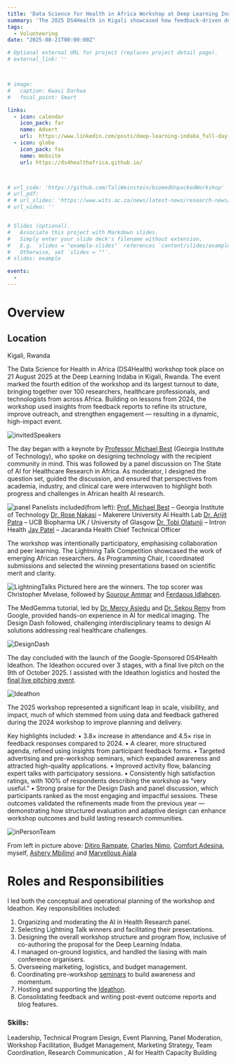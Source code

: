 ```yaml
---
title: 'Data Science for Health in Africa Workshop at Deep Learning Indaba 2025'
summary: 'The 2025 DS4Health in Kigali showcased how feedback-driven design, collaboration, and innovation transformed the workshop into one of the conference’s most engaging and impactful events.'
tags:
  - Volunteering
date: "2025-08-21T00:00:00Z"

# Optional external URL for project (replaces project detail page).
# external_link: ''



# image:
#   caption: Kwasi Darkwa
#   focal_point: Smart

links:
  - icon: calendar
    icon_pack: far
    name: Advert
    url:  https://www.linkedin.com/posts/deep-learning-indaba_full-day-workshops-2025-ugcPost-7364205938766966786-JimF?utm_source=share&utm_medium=member_desktop&rcm=ACoAACqUsloBag9mXbm5f-mMxS0riu1t-_Z_M0c
  - icon: globe
    icon_pack: fas
    name: Website
    url: https://ds4healthafrica.github.io/



# url_code: 'https://github.com/TaliWeinstein/biomedUnpackedWorkshop'
# url_pdf: 
# # url_slides: 'https://www.wits.ac.za/news/latest-news/research-news/2021/2021-11/eie-open-day-2021.html'
# url_video: ''


# Slides (optional).
#   Associate this project with Markdown slides.
#   Simply enter your slide deck's filename without extension.
#   E.g. `slides = "example-slides"` references `content/slides/example-slides.md`.
#   Otherwise, set `slides = ""`.
# slides: example

events:
  - 
---
```



# Overview

## Location
Kigali, Rwanda


The Data Science for Health in Africa (DS4Health) workshop took place on 21 August 2025 at the Deep Learning Indaba in Kigali, Rwanda. The event marked the fourth edition of the workshop and its largest turnout to date, bringing together over 100 researchers, healthcare professionals, and technologists from across Africa. Building on lessons from 2024, the workshop used insights from feedback reports to refine its structure, improve outreach, and strengthen engagement — resulting in a dynamic, high-impact event. 

![invitedSpeakers](keynote.png)

The day began with a keynote by [Professor Michael Best](https://mikeb.inta.gatech.edu/) (Georgia Institute of Technology), who spoke on designing technology with the recipient community in mind. This was followed by a panel discussion on The State of AI for Healthcare Research in Africa. As moderator, I designed the question set, guided the discussion, and ensured that perspectives from academia, industry, and clinical care were interwoven to highlight both progress and challenges in African health AI research.

![panel](panelDiscussion.png)
Panelists included(from left):
[Prof. Michael Best](https://mikeb.inta.gatech.edu/) – Georgia Institute of Technology
[Dr. Rose Nakasi](https://cocis.mak.ac.ug/faculty/information-technology/rose-nakasi/) – Makerere University AI Health Lab
[Dr. Arijit Patra](https://www.linkedin.com/in/arijit-patra-92a18457/) – UCB Biopharma UK / University of Glasgow
[Dr. Tobi Olatunji](http://intron.io/) – Intron Health
[Jay Patel](https://jacarandahealth.org/) – Jacaranda Health Chief Technical Officer


The workshop was intentionally participatory, emphasising collaboration and peer learning.
The Lightning Talk Competition showcased the work of emerging African researchers. As Programming Chair, I coordinated submissions and selected the winning presentations based on scientific merit and clarity. 

![LightningTalks](lightningTalk.png)
Pictured here are the winners. The top scorer was Christopher Mvelase, followed by [Sourour Ammar](https://www.linkedin.com/in/sourour-ammar-15a82617/) and [Ferdaous Idlahcen](https://www.linkedin.com/in/ferdaous-idlahcen/).


The MedGemma tutorial, led by [Dr. Mercy Asiedu](https://www.linkedin.com/in/mercy-n-asiedu/) and [Dr. Sekou Remy](https://www.linkedin.com/in/sekoulremy/) from Google, provided hands-on experience in AI for medical imaging. The Design Dash followed, challenging interdisciplinary teams to design AI solutions addressing real healthcare challenges.

![DesignDash](DesignDash.png)

The day concluded with the launch of the Google-Sponsored DS4Health Ideathon. The Ideathon occured over 3 stages, with a final live pitch on the 9th of October 2025. I assisted with the Ideathon logistics and hosted the [final live pitching event](https://cassyni.com/series/JWAjLmN99Z4fd8mCJR9w6i). 


![Ideathon](ideathon.png)


The 2025 workshop represented a significant leap in scale, visibility, and impact, much of which stemmed from using data and feedback gathered during the 2024 workshop to improve planning and delivery.

Key highlights included:
•	3.8× increase in attendance and 4.5× rise in feedback responses compared to 2024.
•	A clearer, more structured agenda, refined using insights from participant feedback forms.
•	Targeted advertising and pre-workshop seminars, which expanded awareness and attracted high-quality applications.
•	Improved activity flow, balancing expert talks with participatory sessions.
•	Consistently high satisfaction ratings, with 100% of respondents describing the workshop as “very useful.”
•	Strong praise for the Design Dash and panel discussion, which participants ranked as the most engaging and impactful sessions.
These outcomes validated the refinements made from the previous year — demonstrating how structured evaluation and adaptive design can enhance workshop outcomes and build lasting research communities.



![inPersonTeam](organisers.png)


From left in picture above: 
[Ditiro Rampate](https://www.linkedin.com/in/ditiro-rampate-46a999a4/), [Charles Nimo](https://www.linkedin.com/in/charlesnimo/), [Comfort Adesina](https://www.linkedin.com/in/comfort-adesina-77808b233/), myself, [Ashery Mbilinyi](https://www.linkedin.com/in/asherymbilinyi/) and [Marvellous Ajala ](https://www.linkedin.com/in/marvellousajala/)

# Roles and Responsibilities
I led both the conceptual and operational planning of the workshop and Ideathon.
Key responsibilities included:
1. Organizing and moderating the AI in Health Research panel.
2. Selecting Lightning Talk winners and facilitating their presentations.
3. Designing the overall workshop structure and program flow, inclusive of co-authoring the proposal for the Deep Learning Indaba.
4. I managed on-ground logistics, and handled the liasing with main conference organisers.
5. Overseeing marketing, logistics, and budget management.
6. Coordinating pre-workshop [seminars](https://cassyni.com/series/SHSF3nqRsEe2LA6h5s6PmC) to build awareness and momentum.
7. Hosting and supporting the [Ideathon](https://cassyni.com/series/JWAjLmN99Z4fd8mCJR9w6i).
8. Consolidating feedback and writing post-event outcome reports and blog features. 


### Skills: 
Leadership, Technical Program Design, Event Planning, Panel Moderation, Workshop Facilitation, Budget Management, Marketing Strategy, Team Coordination, Research Communication , AI for Health Capacity Building

